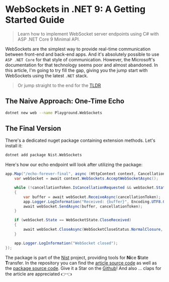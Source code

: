 # WebSockets in .NET 9: A Getting Started Guide

> Learn how to implement WebSocket server endpoints using C# with ASP .NET Core 9 Minimal API.

WebSockets are the simplest way to provide real-time communication between front-end and back-end apps. And it's absolutely possible to use `ASP .NET Core` for that style of communication. However, the Microsoft's  documentation for that technology seems poor and almost abandoned. In this article, I'm going to try fill the gap, giving you the jump start with WebSockets using the latest `.NET` stack.

> Or jump straight to the end for the [TLDR](#the-final-version)

## The Naive Approach: One-Time Echo

```sh
dotnet new web --name Playground.WebSockets
```

## The Final Version

There's a dedicated nuget package containing extension methods. Let's install it:

```sh
dotnet add package Nist.WebSockets
```

Here's how our echo endpoint will look after utilizing the package:

```csharp
app.Map("/echo-forever-final", async (HttpContext context, CancellationToken cancellationToken) => {
    var webSocket = await context.WebSockets.AcceptWebSocketAsync();

    while (!cancellationToken.IsCancellationRequested && webSocket.State == WebSocketState.Open)
    {
        var buffer = await webSocket.ReceiveAsync(cancellationToken);
        app.Logger.LogInformation("Received: {buffer}", Encoding.UTF8.GetString(buffer));
        await webSocket.SendAsync(buffer, cancellationToken);
    }

    if (webSocket.State == WebSocketState.CloseReceived)
    {
        await webSocket.CloseAsync(WebSocketCloseStatus.NormalClosure, "Closed", CancellationToken.None);
    }

    app.Logger.LogInformation("WebSocket closed");
});
```

The package is part of the [Nist](https://github.com/astorDev/nist) project, providing tools for **Ni**ce **S**tate **T**ransfer. In the repository you can find the [article source code](https://github.com/astorDev/nist/tree/main/websockets/dotnet/playground) as well as the [package source code](https://github.com/astorDev/nist/tree/main/websockets/dotnet/lib). Give it a Star on the [Github](https://github.com/astorDev/nist)! And also ... claps for the article are appreciated 👉👈
